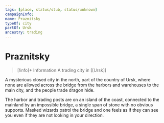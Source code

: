 ```yaml
---
tags: [place, status/stub, status/unknown]
campaignInfo:
name: Praznitsky
typeOf: city
partOf: Ursk
ancestry: trading
---
```

# Praznitsky
>[!info]+ Information
> A trading city in [[Ursk]]

A mysterious closed city in the north, part of the country of Ursk, where none are allowed across the bridge from the harbors and warehouses to the main city, and the people trade dragon hide.

The harbor and trading posts are on an island of the coast, connected to the mainland by an impossible bridge, a single span of stone with no obvious supports. Masked wizards patrol the bridge and one feels as if they can see you even if they are not looking in your direction.
